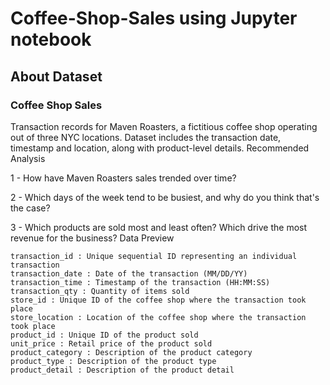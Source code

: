 # Coffee-Shop-Sales using Jupyter notebook
## About Dataset

### Coffee Shop Sales

Transaction records for Maven Roasters, a fictitious coffee shop operating out of three NYC locations. Dataset includes the transaction date, timestamp and location, along with product-level details.
Recommended Analysis

1 - How have Maven Roasters sales trended over time?

2 - Which days of the week tend to be busiest, and why do you think that's the case?

3 - Which products are sold most and least often? Which drive the most revenue for the business?
Data Preview

    transaction_id : Unique sequential ID representing an individual transaction
    transaction_date : Date of the transaction (MM/DD/YY)
    transaction_time : Timestamp of the transaction (HH:MM:SS)
    transaction_qty : Quantity of items sold
    store_id : Unique ID of the coffee shop where the transaction took place
    store_location : Location of the coffee shop where the transaction took place
    product_id : Unique ID of the product sold
    unit_price : Retail price of the product sold
    product_category : Description of the product category
    product_type : Description of the product type
    product_detail : Description of the product detail

